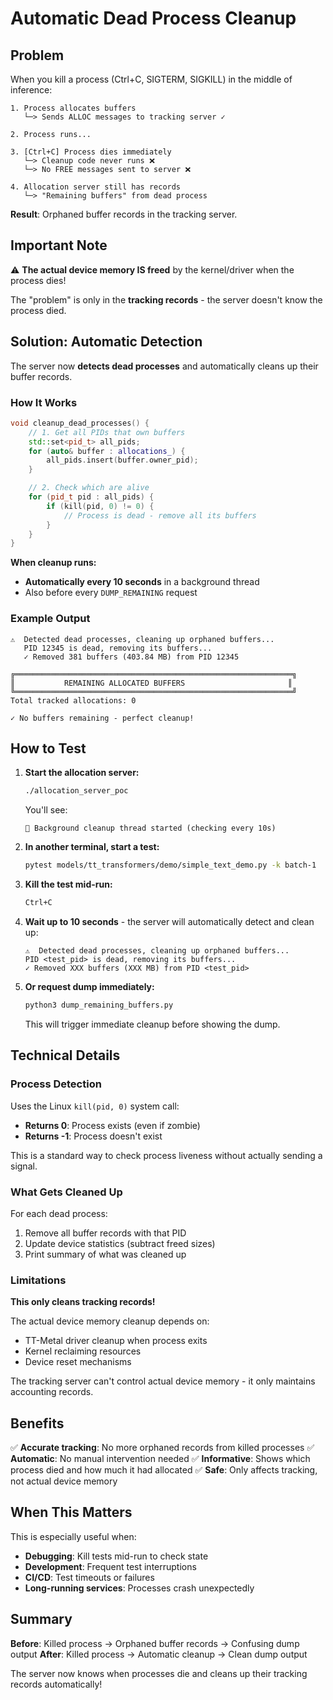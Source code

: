 # Automatic Dead Process Cleanup

## Problem

When you kill a process (Ctrl+C, SIGTERM, SIGKILL) in the middle of inference:

```
1. Process allocates buffers
   └─> Sends ALLOC messages to tracking server ✓

2. Process runs...

3. [Ctrl+C] Process dies immediately
   └─> Cleanup code never runs ❌
   └─> No FREE messages sent to server ❌

4. Allocation server still has records
   └─> "Remaining buffers" from dead process
```

**Result**: Orphaned buffer records in the tracking server.

## Important Note

⚠️ **The actual device memory IS freed** by the kernel/driver when the process dies!

The "problem" is only in the **tracking records** - the server doesn't know the process died.

## Solution: Automatic Detection

The server now **detects dead processes** and automatically cleans up their buffer records.

### How It Works

```cpp
void cleanup_dead_processes() {
    // 1. Get all PIDs that own buffers
    std::set<pid_t> all_pids;
    for (auto& buffer : allocations_) {
        all_pids.insert(buffer.owner_pid);
    }

    // 2. Check which are alive
    for (pid_t pid : all_pids) {
        if (kill(pid, 0) != 0) {
            // Process is dead - remove all its buffers
        }
    }
}
```

**When cleanup runs:**
- **Automatically every 10 seconds** in a background thread
- Also before every `DUMP_REMAINING` request

### Example Output

```
⚠️  Detected dead processes, cleaning up orphaned buffers...
   PID 12345 is dead, removing its buffers...
   ✓ Removed 381 buffers (403.84 MB) from PID 12345

╔══════════════════════════════════════════════════════════════╗
║           REMAINING ALLOCATED BUFFERS                       ║
╚══════════════════════════════════════════════════════════════╝
Total tracked allocations: 0

✓ No buffers remaining - perfect cleanup!
```

## How to Test

1. **Start the allocation server:**
   ```bash
   ./allocation_server_poc
   ```

   You'll see:
   ```
   🔄 Background cleanup thread started (checking every 10s)
   ```

2. **In another terminal, start a test:**
   ```bash
   pytest models/tt_transformers/demo/simple_text_demo.py -k batch-1
   ```

3. **Kill the test mid-run:**
   ```bash
   Ctrl+C
   ```

4. **Wait up to 10 seconds** - the server will automatically detect and clean up:
   ```
   ⚠️  Detected dead processes, cleaning up orphaned buffers...
   PID <test_pid> is dead, removing its buffers...
   ✓ Removed XXX buffers (XXX MB) from PID <test_pid>
   ```

5. **Or request dump immediately:**
   ```bash
   python3 dump_remaining_buffers.py
   ```
   This will trigger immediate cleanup before showing the dump.

## Technical Details

### Process Detection

Uses the Linux `kill(pid, 0)` system call:
- **Returns 0**: Process exists (even if zombie)
- **Returns -1**: Process doesn't exist

This is a standard way to check process liveness without actually sending a signal.

### What Gets Cleaned Up

For each dead process:
1. Remove all buffer records with that PID
2. Update device statistics (subtract freed sizes)
3. Print summary of what was cleaned up

### Limitations

**This only cleans tracking records!**

The actual device memory cleanup depends on:
- TT-Metal driver cleanup when process exits
- Kernel reclaiming resources
- Device reset mechanisms

The tracking server can't control actual device memory - it only maintains accounting records.

## Benefits

✅ **Accurate tracking**: No more orphaned records from killed processes
✅ **Automatic**: No manual intervention needed
✅ **Informative**: Shows which process died and how much it had allocated
✅ **Safe**: Only affects tracking, not actual device memory

## When This Matters

This is especially useful when:
- **Debugging**: Kill tests mid-run to check state
- **Development**: Frequent test interruptions
- **CI/CD**: Test timeouts or failures
- **Long-running services**: Processes crash unexpectedly

## Summary

**Before**: Killed process → Orphaned buffer records → Confusing dump output
**After**: Killed process → Automatic cleanup → Clean dump output

The server now knows when processes die and cleans up their tracking records automatically!

